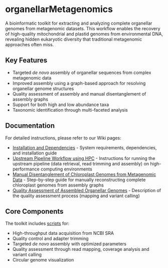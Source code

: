 # organellarMetagenomics

A bioinformatic toolkit for extracting and analyzing complete organellar genomes from metagenomic datasets. This workflow enables the recovery of high-quality mitochondrial and plastid genomes from environmental DNA, revealing hidden eukaryotic diversity that traditional metagenomic approaches often miss.

## Key Features

- Targeted _de novo_ assembly of organellar sequences from complex metagenomic data
- Improved assembly using a graph-based approach for resolving organellar genome structures
- Quality assessment of assembly and manual disentanglement of assembly graphs
- Support for both high and low abundance taxa
- Taxonomic identification through multi-faceted analysis

## Documentation

For detailed instructions, please refer to our Wiki pages:

- [Installation and Dependencies](https://github.com/GeertsManon/organellarMetagenomics/wiki/A:-Installation-&-Dependencies) - System requirements, dependencies, and installation guide
- [Upstream Pipeline Workflow using HPC](https://github.com/GeertsManon/organellarMetagenomics/wiki/B:-Upstream-pipeline-workflow-using-HPC) - Instructions for running the upstream pipeline (data retrieval, read trimming and assembly) on high-performance computing environments
- [Manual Disentanglement of Chloroplast Genomes from Metagenomic Data](https://github.com/GeertsManon/organellarMetagenomics/wiki/C:-Manual-Disentanglement-of-Chloroplast-Genomes-from-Metagenomic-Data-in-Bandage) - Step-by-step guide for manually reconstructing complete chloroplast genomes from assembly graphs
- [Quality Assessment of Assembled Organellar Genomes](https://github.com/GeertsManon/organellarMetagenomics/wiki/D:-Quality-Assessment-of-Assembled-Organellar-Genomes) - Description of the quality assessment process (mapping and variant calling)

## Core Components

The toolkit includes [scripts](https://github.com/GeertsManon/organellarMetagenomics/tree/main/scripts) for:

* High-throughput data acquisition from NCBI SRA
* Quality control and adapter trimming
* Targeted _de novo_ assembly with optimized parameters
* Quality assessment through read mapping, coverage analysis and variant calling
* Circular genome visualization
